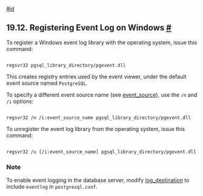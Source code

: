 [#id](#EVENT-LOG-REGISTRATION)

## 19.12. Registering Event Log on Windows [#](#EVENT-LOG-REGISTRATION)



To register a Windows event log library with the operating system, issue this command:

```

regsvr32 pgsql_library_directory/pgevent.dll
```

This creates registry entries used by the event viewer, under the default event source named `PostgreSQL`.

To specify a different event source name (see [event\_source](runtime-config-logging#GUC-EVENT-SOURCE)), use the `/n` and `/i` options:

```

regsvr32 /n /i:event_source_name pgsql_library_directory/pgevent.dll
```

To unregister the event log library from the operating system, issue this command:

```

regsvr32 /u [/i:event_source_name] pgsql_library_directory/pgevent.dll
```

### Note

To enable event logging in the database server, modify [log\_destination](runtime-config-logging#GUC-LOG-DESTINATION) to include `eventlog` in `postgresql.conf`.